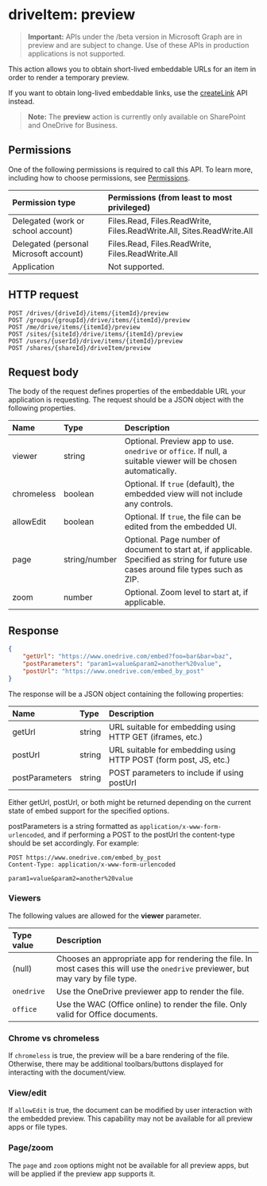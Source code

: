 # driveItem: preview

> **Important:** APIs under the /beta version in Microsoft Graph are in preview and are subject to change. Use of these APIs in production applications is not supported.

This action allows you to obtain short-lived embeddable URLs for an item in order to render a temporary preview.

If you want to obtain long-lived embeddable links, use the [createLink][] API instead.

> **Note:** The **preview** action is currently only available on SharePoint and OneDrive for Business.

[createLink]: driveitem-createlink.md

## Permissions

One of the following permissions is required to call this API.
To learn more, including how to choose permissions, see [Permissions](/graph/permissions-reference).

| Permission type                        | Permissions (from least to most privileged)
|:---------------------------------------|:-------------------------------------------
| Delegated (work or school account)     | Files.Read, Files.ReadWrite, Files.ReadWrite.All, Sites.ReadWrite.All
| Delegated (personal Microsoft account) | Files.Read, Files.ReadWrite, Files.ReadWrite.All
| Application                            | Not supported.

## HTTP request

<!-- { "blockType": "ignored" } -->

```http
POST /drives/{driveId}/items/{itemId}/preview
POST /groups/{groupId}/drive/items/{itemId}/preview
POST /me/drive/items/{itemId}/preview
POST /sites/{siteId}/drive/items/{itemId}/preview
POST /users/{userId}/drive/items/{itemId}/preview
POST /shares/{shareId}/driveItem/preview
```

## Request body

The body of the request defines properties of the embeddable URL your application is requesting.
The request should be a JSON object with the following properties.

|   Name      |  Type         | Description
|:------------|:--------------|:-----------------------------------------------
| viewer      | string        | Optional. Preview app to use. `onedrive` or `office`. If null, a suitable viewer will be chosen automatically.
| chromeless  | boolean       | Optional. If `true` (default), the embedded view will not include any controls.
| allowEdit   | boolean       | Optional. If `true`, the file can be edited from the embedded UI.
| page        | string/number | Optional. Page number of document to start at, if applicable. Specified as string for future use cases around file types such as ZIP.
| zoom        | number        | Optional. Zoom level to start at, if applicable.

## Response

```json
{
    "getUrl": "https://www.onedrive.com/embed?foo=bar&bar=baz",
    "postParameters": "param1=value&param2=another%20value",
    "postUrl": "https://www.onedrive.com/embed_by_post"
}
```

The response will be a JSON object containing the following properties:

| Name           | Type   | Description
|:---------------|:-------|:---------------------------------------------------
| getUrl         | string | URL suitable for embedding using HTTP GET (iframes, etc.)
| postUrl        | string | URL suitable for embedding using HTTP POST (form post, JS, etc.)
| postParameters | string | POST parameters to include if using postUrl

Either getUrl, postUrl, or both might be returned depending on the current state of embed support for the specified options.

postParameters is a string formatted as `application/x-www-form-urlencoded`, and if performing a POST to the postUrl the content-type should be set accordingly. For example:
```
POST https://www.onedrive.com/embed_by_post
Content-Type: application/x-www-form-urlencoded

param1=value&param2=another%20value
```

### Viewers

The following values are allowed for the **viewer** parameter.

| Type value | Description
|:-----------|:----------------------------------------------------------------
| (null)     | Chooses an appropriate app for rendering the file. In most cases this will use the `onedrive` previewer, but may vary by file type.
| `onedrive` | Use the OneDrive previewer app to render the file.
| `office`   | Use the WAC (Office online) to render the file. Only valid for Office documents.

### Chrome vs chromeless

If `chromeless` is true, the preview will be a bare rendering of the file.
Otherwise, there may be additional toolbars/buttons displayed for interacting with the document/view.

### View/edit

If `allowEdit` is true, the document can be modified by user interaction with the embedded preview.
This capability may not be available for all preview apps or file types.

### Page/zoom

The `page` and `zoom` options might not be available for all preview apps, but will be applied if the preview app supports it.
